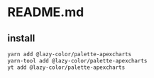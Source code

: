 # README.md

    

## install

```bash
yarn add @lazy-color/palette-apexcharts
yarn-tool add @lazy-color/palette-apexcharts
yt add @lazy-color/palette-apexcharts
```

